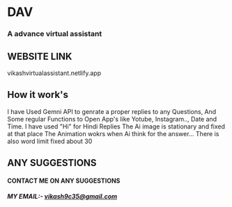 # DAV
### A advance virtual assistant 

## WEBSITE LINK 
vikashvirtualassistant.netlify.app

## How it work's 
I have Used Gemni API to genrate a proper replies to any Questions, And Some regular Functions to Open App's like Yotube, Instagram.., Date and Time.
I have used "Hi" for Hindi Replies 
The Ai image is stationary and fixed at that place 
The Animation wokrs when Ai think for the answer...
There is also word limit fixed about 30

## ANY SUGGESTIONS 
#### CONTACT ME ON ANY SUGGESTIONS 
##### MY EMAIL:- vikash9c35@gmail.com 
